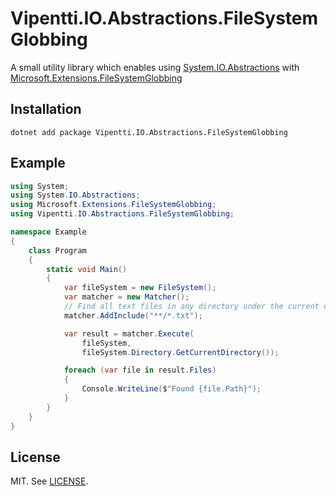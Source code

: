 # Vipentti.IO.Abstractions.FileSystemGlobbing

A small utility library which enables using [System.IO.Abstractions](https://www.nuget.org/packages/System.IO.Abstractions) with
[Microsoft.Extensions.FileSystemGlobbing](https://www.nuget.org/packages/Microsoft.Extensions.FileSystemGlobbing/)

## Installation

```
dotnet add package Vipentti.IO.Abstractions.FileSystemGlobbing
```

## Example

```csharp
using System;
using System.IO.Abstractions;
using Microsoft.Extensions.FileSystemGlobbing;
using Vipentti.IO.Abstractions.FileSystemGlobbing;

namespace Example
{
    class Program
    {
        static void Main()
        {
            var fileSystem = new FileSystem();
            var matcher = new Matcher();
            // Find all text files in any directory under the current directory
            matcher.AddInclude("**/*.txt");

            var result = matcher.Execute(
                fileSystem,
                fileSystem.Directory.GetCurrentDirectory());

            foreach (var file in result.Files)
            {
                Console.WriteLine($"Found {file.Path}");
            }
        }
    }
}
```

## License

MIT. See [LICENSE](https://github.com/vipentti/Vipentti.IO.Abstractions.FileSystemGlobbing/blob/main/LICENSE).
